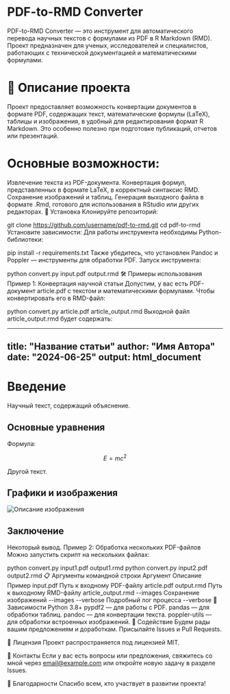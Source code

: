 # PDF-to-RMD Converter

PDF-to-RMD Converter — это инструмент для автоматического перевода научных текстов с формулами из PDF в R Markdown (RMD). Проект предназначен для ученых, исследователей и специалистов, работающих с технической документацией и математическими формулами.

# 📄 Описание проекта
Проект предоставляет возможность конвертации документов в формате PDF, содержащих текст, математические формулы (LaTeX), таблицы и изображения, в удобный для редактирования формат R Markdown. Это особенно полезно при подготовке публикаций, отчетов или презентаций.

# Основные возможности:
Извлечение текста из PDF-документа.
Конвертация формул, представленных в формате LaTeX, в корректный синтаксис RMD.
Сохранение изображений и таблиц.
Генерация выходного файла в формате .Rmd, готового для использования в RStudio или других редакторах.
🚀 Установка
Клонируйте репозиторий:

git clone https://github.com/username/pdf-to-rmd.git
cd pdf-to-rmd
Установите зависимости: Для работы инструмента необходимы Python-библиотеки:

pip install -r requirements.txt
Также убедитесь, что установлен Pandoc и Poppler — инструменты для обработки PDF.
Запуск инструмента:

python convert.py input.pdf output.rmd
🛠️ Примеры использования
Пример 1: Конвертация научной статьи
Допустим, у вас есть PDF-документ article.pdf с текстом и математическими формулами. Чтобы конвертировать его в RMD-файл:


python convert.py article.pdf article_output.rmd
Выходной файл article_output.rmd будет содержать:


---
title: "Название статьи"
author: "Имя Автора"
date: "2024-06-25"
output: html_document
---

# Введение

Научный текст, содержащий объяснение.

## Основные уравнения

Формула:

$$
E = mc^2
$$

Другой текст.

## Графики и изображения

![Описание изображения](image1.png)

## Заключение

Некоторый вывод.
Пример 2: Обработка нескольких PDF-файлов
Можно запустить скрипт на нескольких файлах:


python convert.py input1.pdf output1.rmd
python convert.py input2.pdf output2.rmd
📋 Аргументы командной строки
Аргумент	Описание	Пример
input.pdf	Путь к входному PDF-файлу	article.pdf
output.rmd	Путь к выходному RMD-файлу	article_output.rmd
--images	Сохранение изображений	--images
--verbose	Подробный лог процесса	--verbose
🔧 Зависимости
Python 3.8+
pypdf2 — для работы с PDF.
pandas — для обработки таблиц.
pandoc — для конвертации текста.
poppler-utils — для обработки встроенных изображений.
🤝 Содействие
Будем рады вашим предложениям и доработкам. Присылайте Issues и Pull Requests.

📜 Лицензия
Проект распространяется под лицензией MIT.

📧 Контакты
Если у вас есть вопросы или предложения, свяжитесь со мной через email@example.com или откройте новую задачу в разделе Issues.

🌟 Благодарности
Спасибо всем, кто участвует в развитии проекта!

